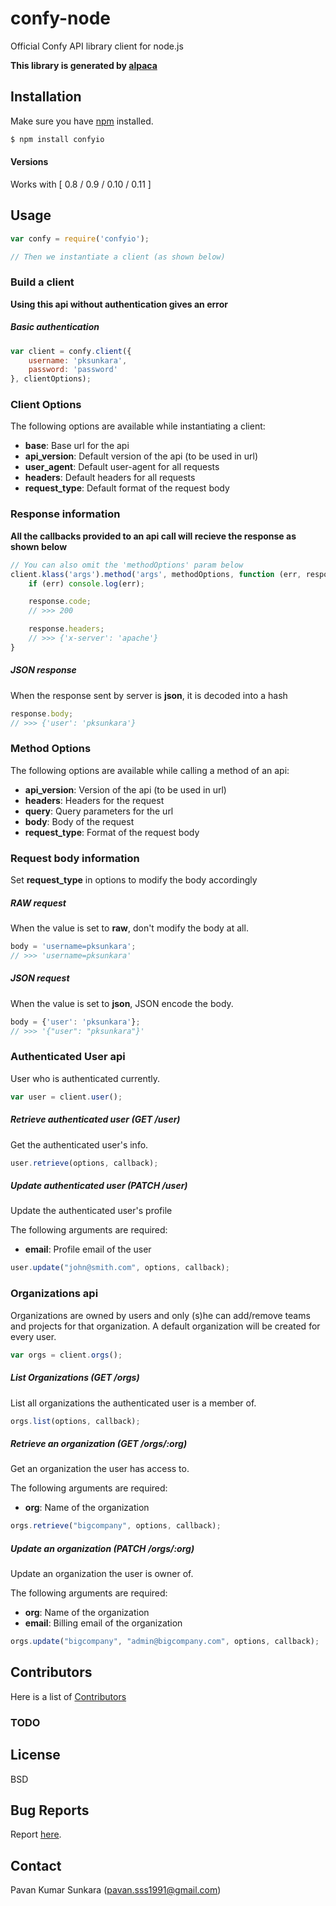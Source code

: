 # confy-node

Official Confy API library client for node.js

__This library is generated by [alpaca](https://github.com/pksunkara/alpaca)__

## Installation

Make sure you have [npm](https://npmjs.org) installed.

```bash
$ npm install confyio
```

#### Versions

Works with [ 0.8 / 0.9 / 0.10 / 0.11 ]

## Usage

```js
var confy = require('confyio');

// Then we instantiate a client (as shown below)
```

### Build a client

__Using this api without authentication gives an error__

##### Basic authentication

```js
var client = confy.client({
    username: 'pksunkara',
    password: 'password'
}, clientOptions);
```

### Client Options

The following options are available while instantiating a client:

 * __base__: Base url for the api
 * __api_version__: Default version of the api (to be used in url)
 * __user_agent__: Default user-agent for all requests
 * __headers__: Default headers for all requests
 * __request_type__: Default format of the request body

### Response information

__All the callbacks provided to an api call will recieve the response as shown below__

```js
// You can also omit the 'methodOptions' param below
client.klass('args').method('args', methodOptions, function (err, response) {
    if (err) console.log(err);

    response.code;
    // >>> 200

    response.headers;
    // >>> {'x-server': 'apache'}
}
```

##### JSON response

When the response sent by server is __json__, it is decoded into a hash

```js
response.body;
// >>> {'user': 'pksunkara'}
```

### Method Options

The following options are available while calling a method of an api:

 * __api_version__: Version of the api (to be used in url)
 * __headers__: Headers for the request
 * __query__: Query parameters for the url
 * __body__: Body of the request
 * __request_type__: Format of the request body

### Request body information

Set __request_type__ in options to modify the body accordingly

##### RAW request

When the value is set to __raw__, don't modify the body at all.

```js
body = 'username=pksunkara';
// >>> 'username=pksunkara'
```

##### JSON request

When the value is set to __json__, JSON encode the body.

```js
body = {'user': 'pksunkara'};
// >>> '{"user": "pksunkara"}'
```

### Authenticated User api

User who is authenticated currently.

```js
var user = client.user();
```

##### Retrieve authenticated user (GET /user)

Get the authenticated user's info.

```js
user.retrieve(options, callback);
```

##### Update authenticated user (PATCH /user)

Update the authenticated user's profile

The following arguments are required:

 * __email__: Profile email of the user

```js
user.update("john@smith.com", options, callback);
```

### Organizations api

Organizations are owned by users and only (s)he can add/remove teams and projects for that organization. A default organization will be created for every user.

```js
var orgs = client.orgs();
```

##### List Organizations (GET /orgs)

List all organizations the authenticated user is a member of.

```js
orgs.list(options, callback);
```

##### Retrieve an organization (GET /orgs/:org)

Get an organization the user has access to.

The following arguments are required:

 * __org__: Name of the organization

```js
orgs.retrieve("bigcompany", options, callback);
```

##### Update an organization (PATCH /orgs/:org)

Update an organization the user is owner of.

The following arguments are required:

 * __org__: Name of the organization
 * __email__: Billing email of the organization

```js
orgs.update("bigcompany", "admin@bigcompany.com", options, callback);
```

## Contributors
Here is a list of [Contributors](https://github.com/asm-products/confy-node/contributors)

### TODO

## License
BSD

## Bug Reports
Report [here](https://github.com/asm-products/confy-node/issues).

## Contact
Pavan Kumar Sunkara (pavan.sss1991@gmail.com)
